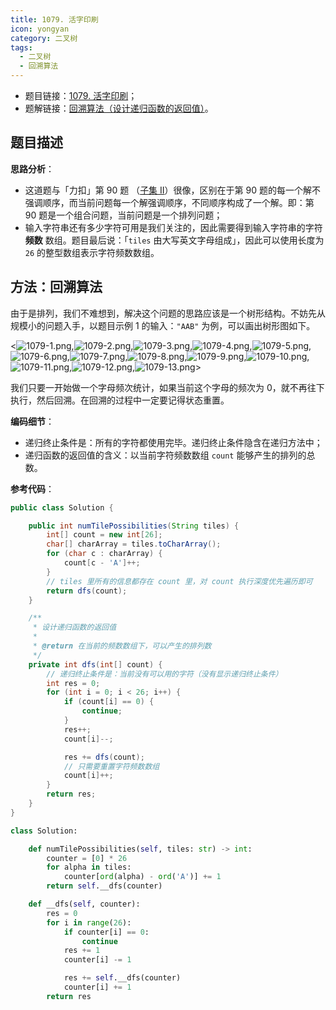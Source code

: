 ```yaml
---
title: 1079. 活字印刷
icon: yongyan
category: 二叉树
tags:
  - 二叉树
  - 回溯算法
---
```


+ 题目链接：[1079. 活字印刷](https://leetcode-cn.com/problems/letter-tile-possibilities/)；
+ 题解链接：[回溯算法（设计递归函数的返回值）](https://leetcode-cn.com/problems/letter-tile-possibilities/solution/hui-su-suan-fa-python-dai-ma-by-liweiwei1419/)。

## 题目描述



**思路分析**：

+ 这道题与「力扣」第 90 题 （[子集 II](https://leetcode-cn.com/problems/subsets-ii/)）很像，区别在于第 90 题的每一个解不强调顺序，而当前问题每一个解强调顺序，不同顺序构成了一个解。即：第 90 题是一个组合问题，当前问题是一个排列问题；
+ 输入字符串还有多少字符可用是我们关注的，因此需要得到输入字符串的字符 **频数** 数组。题目最后说：「`tiles` 由大写英文字母组成」，因此可以使用长度为 `26` 的整型数组表示字符频数数组。


## 方法：回溯算法

由于是排列，我们不难想到，解决这个问题的思路应该是一个树形结构。不妨先从规模小的问题入手，以题目示例 1 的输入：`"AAB"` 为例，可以画出树形图如下。

<![1079-1.png](https://pic.leetcode-cn.com/86611a1790f0cd59a53f2c6e82a2fcf4ee30bd1c76b5989a9fe7d129f8d25442-1079-1.png),![1079-2.png](https://pic.leetcode-cn.com/ca0badefbbd5053af8fc12519f4e78f98f4afa377b66202eea607d0be33f2e5d-1079-2.png),![1079-3.png](https://pic.leetcode-cn.com/2cf88e64cede096223a3f1c14169a65ad87f376a5c68c6b88984aa74259de773-1079-3.png),![1079-4.png](https://pic.leetcode-cn.com/0e1f10d4937dac42c3f119d02c44bce58628095becc5562ef7b06b30266a8649-1079-4.png),![1079-5.png](https://pic.leetcode-cn.com/f07cce05beeb1c9fb91218535324e7ce4926b83f4e0d7a3b97eb46e6bee11739-1079-5.png),![1079-6.png](https://pic.leetcode-cn.com/17bd7d14715dbfaa2a2754c6a64d19173d5733694150b0d0e313566703dd2ac6-1079-6.png),![1079-7.png](https://pic.leetcode-cn.com/c0fc7ce8c4972c9ff1b41e6ef05eb0856347f7a88405dc28f2860d9bfc856d2e-1079-7.png),![1079-8.png](https://pic.leetcode-cn.com/0e98e076a9f631cd64a6506e63612b31be771ee87f6e43aa5815352aeb5c01c3-1079-8.png),![1079-9.png](https://pic.leetcode-cn.com/864fa954faf3774b3a6bc4ae2e411073fb15eef578c503399d901b0d069b23d1-1079-9.png),![1079-10.png](https://pic.leetcode-cn.com/75f390e54c3e0012ee4e871d3bb6b3cc68c7a7296c881c86ecb7b7bb87e0f482-1079-10.png),![1079-11.png](https://pic.leetcode-cn.com/42eb4a22c1ae87f256a7175d0a535a8d119c75983d1812eb68b6217bcc77db01-1079-11.png),![1079-12.png](https://pic.leetcode-cn.com/f3d7d44e36ff5aeeed0cbac791c847b874d5c973a3876ae531c2a584ae998e67-1079-12.png),![1079-13.png](https://pic.leetcode-cn.com/882d2a16cc40d58d3eb8b28c50886149c69cb7c87ce8717052ae21f6e2b0fd35-1079-13.png)>

我们只要一开始做一个字母频次统计，如果当前这个字母的频次为 $0$，就不再往下执行，然后回溯。在回溯的过程中一定要记得状态重置。


**编码细节**：

+ 递归终止条件是：所有的字符都使用完毕。递归终止条件隐含在递归方法中；
+ 递归函数的返回值的含义：以当前字符频数数组 `count` 能够产生的排列的总数。

**参考代码**：

```Java []
public class Solution {

    public int numTilePossibilities(String tiles) {
        int[] count = new int[26];
        char[] charArray = tiles.toCharArray();
        for (char c : charArray) {
            count[c - 'A']++;
        }
        // tiles 里所有的信息都存在 count 里，对 count 执行深度优先遍历即可
        return dfs(count);
    }

    /**
     * 设计递归函数的返回值
     *
     * @return 在当前的频数数组下，可以产生的排列数
     */
    private int dfs(int[] count) {
        // 递归终止条件是：当前没有可以用的字符（没有显示递归终止条件）
        int res = 0;
        for (int i = 0; i < 26; i++) {
            if (count[i] == 0) {
                continue;
            }
            res++;
            count[i]--;

            res += dfs(count);
            // 只需要重置字符频数数组
            count[i]++;
        }
        return res;
    }
}
```
```Python []
class Solution:

    def numTilePossibilities(self, tiles: str) -> int:
        counter = [0] * 26
        for alpha in tiles:
            counter[ord(alpha) - ord('A')] += 1
        return self.__dfs(counter)

    def __dfs(self, counter):
        res = 0
        for i in range(26):
            if counter[i] == 0:
                continue
            res += 1
            counter[i] -= 1

            res += self.__dfs(counter)
            counter[i] += 1
        return res
```
